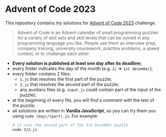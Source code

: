 # Advent of Code 2023

This repository contains my solutions for [Advent of Code 2023](https://adventofcode.com/2023) challenge.

> Advent of Code is an Advent calendar of small programming puzzles for a variety of skill sets and skill levels that can be solved in any programming language you like. People use them as interview prep, company training, university coursework, practice problems, a speed contest, or to challenge each other.

- **Every solution is published at least one day after its deadline;**
- every folder indicates the day of the month (e.g. `1/` => `1st december`);
- every folder contains 2 files:
  - `1.js` that resolves the first part of the puzzle;
  - `2.js` that resolves the second part of the puzzle;
  - any auxiliary files (e.g. `input.js` could contain part of the input of the puzzle);
- at the beginning of every file, you will find a comment with the text of the puzzle;
- all solutions are written in **Vanilla JavaScript**, so you can try them you using `node (day)/(part).js`. For example:
  ```bash
  # it runs the second part of the 3rd December puzzle
  node 3/2.js
  ```